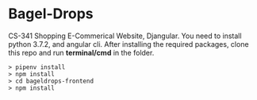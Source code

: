 # Bagel-Drops
CS-341 Shopping E-Commerical Website, Djangular. You need to install python 3.7.2, and angular cli. After installing the
required packages, clone this repo and run **terminal/cmd** in the folder. 
```shell
> pipenv install
> npm install
> cd bageldrops-frontend
> npm install
```